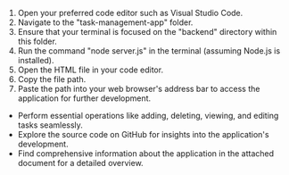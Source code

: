 1. Open your preferred code editor such as Visual Studio Code.
2. Navigate to the "task-management-app" folder.
3. Ensure that your terminal is focused on the "backend" directory within this folder.
4. Run the command "node server.js" in the terminal (assuming Node.js is installed).
5. Open the HTML file in your code editor.
6. Copy the file path.
7. Paste the path into your web browser's address bar to access the application for further development.
- Perform essential operations like adding, deleting, viewing, and editing tasks seamlessly.
- Explore the source code on GitHub for insights into the application's development.
- Find comprehensive information about the application in the attached document for a detailed overview.
